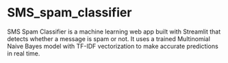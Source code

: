 # SMS_spam_classifier
SMS Spam Classifier is a machine learning web app built with Streamlit that detects whether a message is spam or not. It uses a trained Multinomial Naive Bayes model with TF-IDF vectorization to make accurate predictions in real time.
